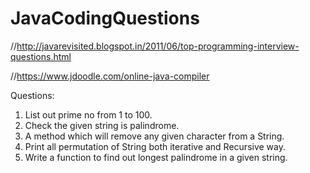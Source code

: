 # JavaCodingQuestions

//http://javarevisited.blogspot.in/2011/06/top-programming-interview-questions.html

//https://www.jdoodle.com/online-java-compiler

Questions: 
1. List out prime no from 1 to 100.
2. Check the given string is palindrome.
3. A method which will remove any given character from a String.
4. Print all permutation of String both iterative and Recursive way.
5. Write a function to find out longest palindrome in a given string.
